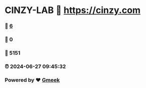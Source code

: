 # CINZY-LAB :link: https://cinzy.com 
### :page_facing_up: [6](https://cinzy.com/tag.html) 
### :speech_balloon: 0 
### :hibiscus: 5151 
### :alarm_clock: 2024-06-27 09:45:32 
### Powered by :heart: [Gmeek](https://github.com/Meekdai/Gmeek)
